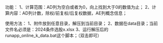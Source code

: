 功能：
1、计算范围：AD列为空白或者为0，向上找到大于0的数值为止；
2、计算内容：AD列计数，除权/前复权/后复权数据，AE列概念信息；

使用方法：
1、附件放到任意目录，解压到当前目录；
2、数据在data目录；当前文件名必须是：2024条件选股x.xlsx
3、运行解压后的runapp_online_k_data.bat这个脚本；（双击即可）
